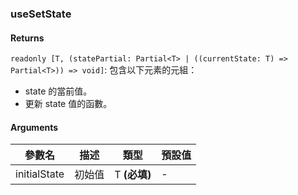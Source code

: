### useSetState

#### Returns
`readonly [T, (statePartial: Partial<T> | ((currentState: T) => Partial<T>)) => void]`: 包含以下元素的元組：
- state 的當前值。
- 更新 state 值的函數。

#### Arguments
|參數名|描述|類型|預設值|
|---|---|---|---|
|initialState|初始值|T  **(必填)**|-|